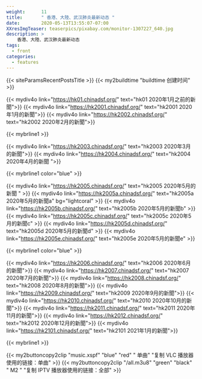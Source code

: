 ```yaml
---
weight:      11
title:       " 香港、大陸、武汉肺炎最新动态 "
date:        2020-05-13T13:55:07-07:00
XXresImgTeaser: teaserpics/pixabay.com/monitor-1307227_640.jpg
description: >
    香港、大陸、武汉肺炎最新动态
tags:
  - front
categories:
  - features
---
```


{{< siteParamsRecentPostsTitle >}} 
{{< my2buildtime "buildtime 创建时间" >}}

{{< mydiv4o link="https://hk01.chinadsf.org/"     text="hk01     2020年1月之前的新聞">}}
{{< mydiv4o link="https://hk2001.chinadsf.org/"   text="hk2001   2020年1月的新聞">}}
{{< mydiv4o link="https://hk2002.chinadsf.org/"   text="hk2002   2020年2月的新聞">}}

{{< mybrline1 >}}

{{< mydiv4o link="https://hk2003.chinadsf.org/"   text="hk2003   2020年3月的新聞">}}
{{< mydiv4o link="https://hk2004.chinadsf.org/"   text="hk2004   2020年4月的新聞 ">}}

{{< mybrline1 color="blue" >}}

{{< mydiv4o link="https://hk2005.chinadsf.org/"   text="hk2005   2020年5月的新聞 " >}}
{{< mydiv4o link="https://hk2005a.chinadsf.org/"  text="hk2005a  2020年5月的新聞a" bg="lightcoral" >}}
{{< mydiv4o link="https://hk2005b.chinadsf.org/"  text="hk2005b  2020年5月的新聞b" >}}
{{< mydiv4o link="https://hk2005c.chinadsf.org/"  text="hk2005c  2020年5月的新聞c" >}}
{{< mydiv4o link="https://hk2005d.chinadsf.org/"  text="hk2005d  2020年5月的新聞d" >}}
{{< mydiv4o link="https://hk2005e.chinadsf.org/"  text="hk2005e  2020年5月的新聞e" >}}

{{< mybrline1 color="blue" >}}

{{< mydiv4o link="https://hk2006.chinadsf.org/"   text="hk2006   2020年6月的新聞">}}
{{< mydiv4o link="https://hk2007.chinadsf.org/"   text="hk2007   2020年7月的新聞">}}
{{< mydiv4o link="https://hk2008.chinadsf.org/"   text="hk2008   2020年8月的新聞">}}
{{< mydiv4o link="https://hk2009.chinadsf.org/"   text="hk2009   2020年9月的新聞">}}
{{< mydiv4o link="https://hk2010.chinadsf.org/"   text="hk2010   2020年10月的新聞">}}
{{< mydiv4o link="https://hk2011.chinadsf.org/"   text="hk2011   2020年11月的新聞">}}
{{< mydiv4o link="https://hk2012.chinadsf.org/"   text="hk2012   2020年12月的新聞">}}
{{< mydiv4o link="https://hk2101.chinadsf.org/"   text="hk2101   2021年1月的新聞">}}

{{< mybrline1 >}}

{{< my2buttoncopy2clip "music.xspf"        "blue"   "red"    " 单曲"  "复制 VLC 播放器使用的链接：单曲" >}} {{< my2buttoncopy2clip      "/all.m3u8"         "green"  "black"  " M2 "    "复制 IPTV 播放器使用的链接：全部" >}} 


